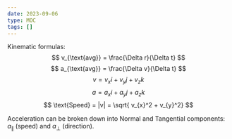 ```yaml
---
date: 2023-09-06
type: MOC
tags: []
---
```


Kinematic formulas:
$$
v_{\text{avg}} = \frac{\Delta r}{\Delta t}
$$
$$
a_{\text{avg}} = \frac{\Delta v}{\Delta t}
$$
$$
v = v_{x}i + v_{y}j + v_{z}k
$$
$$
a = a_{x}i + a_{y}j + a_{z}k
$$
$$
\text{Speed} = |v| = \sqrt{ v_{x}^2 + v_{y}^2}
$$

Acceleration can be broken down into Normal and Tangential components: $a_{\parallel}$ (speed) and $a_{\perp}$ (direction)\.